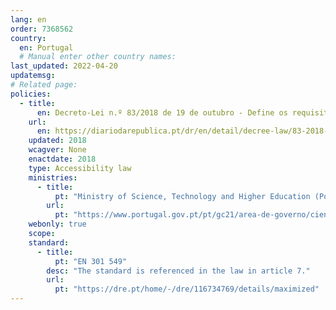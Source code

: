 ```yaml
---
lang: en
order: 7368562
country:
  en: Portugal
  # Manual enter other country names: 
last_updated: 2022-04-20
updatemsg:
# Related page:
policies:
  - title:
      en: Decreto-Lei n.º 83/2018 de 19 de outubro - Define os requisitos de acessibilidade dos sítios web e das aplicações móveis de organismos públicos, transpondo a Diretiva (UE) 2016/2102
    url:
      en: https://diariodarepublica.pt/dr/en/detail/decree-law/83-2018-116734769?_ts=1700554617645
    updated: 2018
    wcagver: None
    enactdate: 2018
    type: Accessibility law 
    ministries:
      - title:
          pt: "Ministry of Science, Technology and Higher Education (Portuguese: Ministério da Ciência, Tecnologia e Ensino Superior or MCTES)"
        url:
          pt: "https://www.portugal.gov.pt/pt/gc21/area-de-governo/ciencia-tecnologia-e-ensino-superior"
    webonly: true
    scope: 
    standard:
      - title:
          pt: "EN 301 549"
        desc: "The standard is referenced in the law in article 7."
        url:
          pt: "https://dre.pt/home/-/dre/116734769/details/maximized"
---
```


